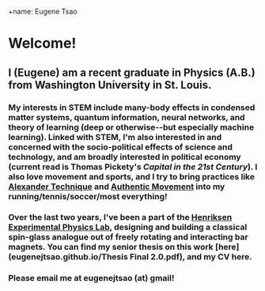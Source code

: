 +name: Eugene Tsao
# Welcome!
## I (Eugene) am a recent graduate in Physics (A.B.) from Washington University in St. Louis.
### My interests in STEM include many-body effects in condensed matter systems, quantum information, neural networks, and theory of learning (deep or otherwise--but especially machine learning). Linked with STEM, I'm also interested in and concerned with the socio-political effects of science and technology, and am broadly interested in political economy (current read is Thomas Pickety's _Capital in the 21st Century_). I also love movement and sports, and I try to bring practices like [Alexander Technique](https://en.wikipedia.org/wiki/Alexander_technique) and [Authentic Movement](https://en.wikipedia.org/wiki/Authentic_Movement) into my running/tennis/soccer/most everything!
### Over the last two years, I've been a part of the [Henriksen Experimental Physics Lab](http://physics.wustl.edu/henriksen/), designing and building a classical spin-glass analogue out of freely rotating and interacting bar magnets. You can find my senior thesis on this work [here](eugenejtsao.github.io/Thesis Final 2.0.pdf), and my CV here.
### Please email me at eugenejtsao (at) gmail!

